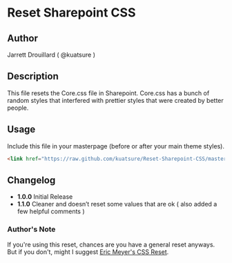 # Reset Sharepoint CSS

## Author
Jarrett Drouillard ( @kuatsure )

## Description
This file resets the Core.css file in Sharepoint. Core.css has a bunch of random styles that interfered with prettier styles that were created by better people.

## Usage
Include this file in your masterpage (before or after your main theme styles).

````html
<link href="https://raw.github.com/kuatsure/Reset-Sharepoint-CSS/master/reset_sp.css" rel="stylesheet" type="text/css">
````

## Changelog
 * **1.0.0** Initial Release
 * **1.1.0** Cleaner and doesn’t reset some values that are ok ( also added a few helpful comments )

### Author's Note
If you're using this reset, chances are you have a general reset anyways. But if you don't, might I suggest [Eric Meyer's CSS Reset](http://meyerweb.com/eric/tools/css/reset/).

